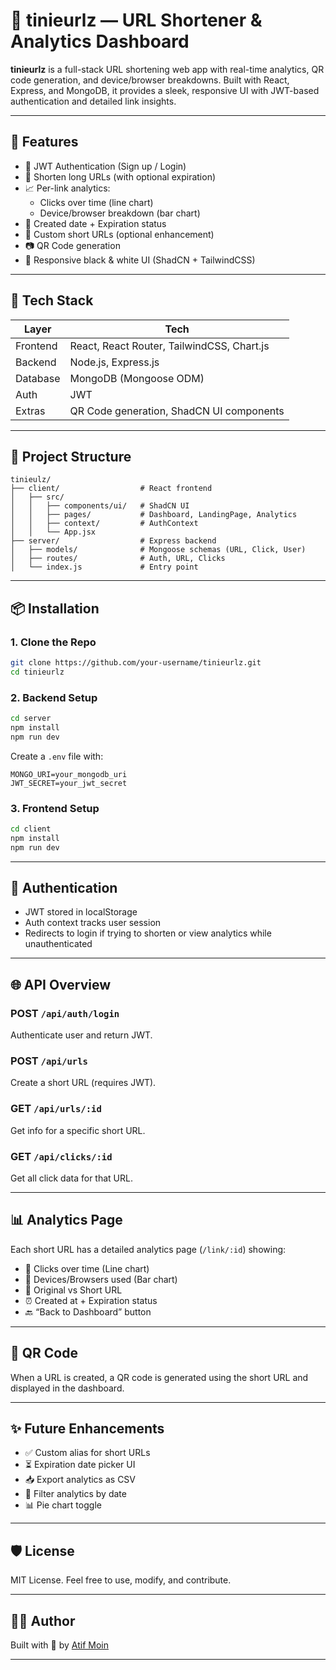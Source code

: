 # 🔗 tinieurlz — URL Shortener & Analytics Dashboard

**tinieurlz** is a full-stack URL shortening web app with real-time analytics, QR code generation, and device/browser breakdowns. Built with React, Express, and MongoDB, it provides a sleek, responsive UI with JWT-based authentication and detailed link insights.

---

## 🚀 Features

- 🔐 JWT Authentication (Sign up / Login)
- 🔗 Shorten long URLs (with optional expiration)
- 📈 Per-link analytics:
  - Clicks over time (line chart)
  - Device/browser breakdown (bar chart)
- 📅 Created date + Expiration status
- 📎 Custom short URLs (optional enhancement)
- 📷 QR Code generation
- 🎨 Responsive black & white UI (ShadCN + TailwindCSS)

---

## 🧱 Tech Stack

| Layer    | Tech                                       |
| -------- | ------------------------------------------ |
| Frontend | React, React Router, TailwindCSS, Chart.js |
| Backend  | Node.js, Express.js                        |
| Database | MongoDB (Mongoose ODM)                     |
| Auth     | JWT                                        |
| Extras   | QR Code generation, ShadCN UI components   |

---

## 📂 Project Structure

```
tinieulz/
├── client/                  # React frontend
│   ├── src/
│   │   ├── components/ui/   # ShadCN UI
│   │   ├── pages/           # Dashboard, LandingPage, Analytics
│   │   ├── context/         # AuthContext
│   │   └── App.jsx
├── server/                  # Express backend
│   ├── models/              # Mongoose schemas (URL, Click, User)
│   ├── routes/              # Auth, URL, Clicks
│   └── index.js             # Entry point
```

---

## 📦 Installation

### 1. Clone the Repo

```bash
git clone https://github.com/your-username/tinieurlz.git
cd tinieurlz
```

### 2. Backend Setup

```bash
cd server
npm install
npm run dev
```

Create a `.env` file with:

```env
MONGO_URI=your_mongodb_uri
JWT_SECRET=your_jwt_secret
```

### 3. Frontend Setup

```bash
cd client
npm install
npm run dev
```

---

## 🔑 Authentication

- JWT stored in localStorage
- Auth context tracks user session
- Redirects to login if trying to shorten or view analytics while unauthenticated

---

## 🌐 API Overview

### POST `/api/auth/login`

Authenticate user and return JWT.

### POST `/api/urls`

Create a short URL (requires JWT).

### GET `/api/urls/:id`

Get info for a specific short URL.

### GET `/api/clicks/:id`

Get all click data for that URL.

---

## 📊 Analytics Page

Each short URL has a detailed analytics page (`/link/:id`) showing:

- 📅 Clicks over time (Line chart)
- 📱 Devices/Browsers used (Bar chart)
- 🔗 Original vs Short URL
- ⏰ Created at + Expiration status
- 🔙 “Back to Dashboard” button

---

## 📸 QR Code

When a URL is created, a QR code is generated using the short URL and displayed in the dashboard.

---

## ✨ Future Enhancements

- ✅ Custom alias for short URLs
- ⏳ Expiration date picker UI
- 📥 Export analytics as CSV
- 🔎 Filter analytics by date
- 📊 Pie chart toggle

---

## 🛡 License

MIT License. Feel free to use, modify, and contribute.

---

## 👨‍💻 Author

Built with 💙 by [Atif Moin](https://github.com/iamatifmoin)

---
